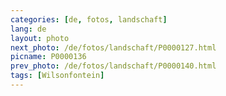 ```yaml
---
categories: [de, fotos, landschaft]
lang: de
layout: photo
next_photo: /de/fotos/landschaft/P0000127.html
picname: P0000136
prev_photo: /de/fotos/landschaft/P0000140.html
tags: [Wilsonfontein]
---
```

